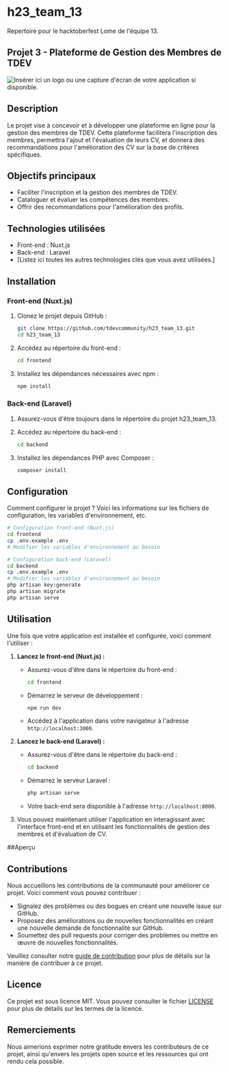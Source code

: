 # h23_team_13

Repertoire pour le hacktoberfest Lome de l'équipe 13.

## Projet 3 - Plateforme de Gestion des Membres de TDEV

![Insérer ici un logo ou une capture d'écran de votre application si disponible.](https://ourtdev.com/wp-content/uploads/2023/06/TDEV-LOGO-1536x668.png)


## Description
Le projet vise à concevoir et à développer une plateforme en ligne pour la gestion des membres de TDEV. Cette plateforme facilitera l'inscription des membres, permettra l'ajout et l'évaluation de leurs CV, et donnera des recommandations pour l'amélioration des CV sur la base de critères spécifiques.

## Objectifs principaux
- Faciliter l'inscription et la gestion des membres de TDEV.
- Cataloguer et évaluer les compétences des membres.
- Offrir des recommandations pour l'amélioration des profils.

## Technologies utilisées
- Front-end : Nuxt.js
- Back-end : Laravel
- [Listez ici toutes les autres technologies clés que vous avez utilisées.]

## Installation

### Front-end (Nuxt.js)
1. Clonez le projet depuis GitHub :
    ```bash
    git clone https://github.com/tdevcommunity/h23_team_13.git
    cd h23_team_13
    ```

2. Accédez au répertoire du front-end :
    ```bash
    cd frontend
    ```

3. Installez les dépendances nécessaires avec npm :
    ```bash
    npm install
    ```

### Back-end (Laravel)
1. Assurez-vous d'être toujours dans le répertoire du projet h23_team_13.

2. Accédez au répertoire du back-end :
    ```bash
    cd backend
    ```

3. Installez les dépendances PHP avec Composer :
    ```bash
    composer install
    ```

## Configuration
Comment configurer le projet ? Voici les informations sur les fichiers de configuration, les variables d'environnement, etc.

```bash
# Configuration front-end (Nuxt.js)
cd frontend
cp .env.example .env
# Modifier les variables d'environnement au besoin

# Configuration back-end (Laravel)
cd backend
cp .env.example .env
# Modifier les variables d'environnement au besoin
php artisan key:generate
php artisan migrate
php artisan serve

```



## Utilisation

Une fois que votre application est installée et configurée, voici comment l'utiliser :

1. **Lancez le front-end (Nuxt.js) :**
   - Assurez-vous d'être dans le répertoire du front-end :
     ```bash
     cd frontend
     ```
   - Démarrez le serveur de développement :
     ```bash
     npm run dev
     ```
   - Accédez à l'application dans votre navigateur à l'adresse `http://localhost:3000`.

2. **Lancez le back-end (Laravel) :**
   - Assurez-vous d'être dans le répertoire du back-end :
     ```bash
     cd backend
     ```
   - Démarrez le serveur Laravel :
     ```bash
     php artisan serve
     ```
   - Votre back-end sera disponible à l'adresse `http://localhost:8000`.

3. Vous pouvez maintenant utiliser l'application en interagissant avec l'interface front-end et en utilisant les fonctionnalités de gestion des membres et d'évaluation de CV.

##Aperçu


## Contributions

Nous accueillons les contributions de la communauté pour améliorer ce projet. Voici comment vous pouvez contribuer :

- Signalez des problèmes ou des bogues en créant une nouvelle issue sur GitHub.
- Proposez des améliorations ou de nouvelles fonctionnalités en créant une nouvelle demande de fonctionnalité sur GitHub.
- Soumettez des pull requests pour corriger des problèmes ou mettre en œuvre de nouvelles fonctionnalités.

Veuillez consulter notre [guide de contribution](CONTRIBUTING.md) pour plus de détails sur la manière de contribuer à ce projet.

## Licence

Ce projet est sous licence MIT. Vous pouvez consulter le fichier [LICENSE](LICENSE) pour plus de détails sur les termes de la licence.

## Remerciements

Nous aimerions exprimer notre gratitude envers les contributeurs de ce projet, ainsi qu'envers les projets open source et les ressources qui ont rendu cela possible.

